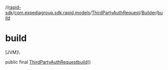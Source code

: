 //[rapid-sdk](../../../../index.md)/[com.expediagroup.sdk.rapid.models](../../index.md)/[ThirdPartyAuthRequest](../index.md)/[Builder](index.md)/[build](build.md)

# build

[JVM]\

public final [ThirdPartyAuthRequest](../index.md)[build](build.md)()
